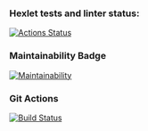 ### Hexlet tests and linter status:
[![Actions Status](https://github.com/abarmenkov/frontend-project-lvl1/workflows/hexlet-check/badge.svg)](https://github.com/abarmenkov/frontend-project-lvl1/actions)

### Maintainability Badge
[![Maintainability](https://api.codeclimate.com/v1/badges/a99a88d28ad37a79dbf6/maintainability)](https://codeclimate.com/github/abarmenkov/frontend-project-lvl1/maintainability)

### Git Actions
[![Build Status](https://github.com/hexlet-boilerplates/nodejs-package/workflows/Run%20tests/badge.svg)](https://github.com/abarmenkov/frontend-project-lvl1/actions)